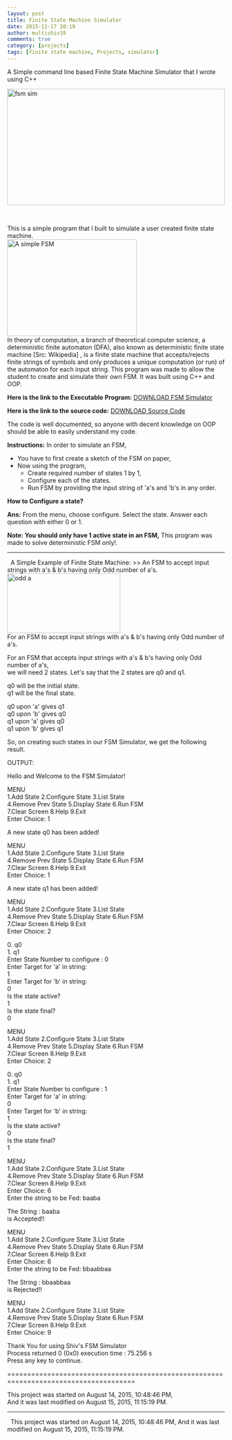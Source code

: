 ```yaml
---
layout: post
title: Finite State Machine Simulator
date: 2015-11-17 20:19
author: multishiv19
comments: true
category: [projects]
tags: [finite state machine, Projects, simulator]
---
```


A Simple command line based Finite State Machine Simulator that I wrote using C++

<p><img src="{{ site.baseurl }}/assets/img/fsm/fsm-sim-3-1024x269.png" alt="fsm sim" width="100%" height="269" /></p>
<br/>
<p>This is a simple program that I built to simulate a user created finite state machine. 
<br/>
<img class="aligncenter wp-image-183 size-medium" src="{{ site.baseurl }}/assets/img/fsm/FSM_3-300x224.png" alt="A simple FSM" width="300" height="224" /><br/>
In theory of computation, a branch of theoretical computer science, a deterministic finite automaton (DFA), also known as deterministic finite state machine [Src: Wikipedia] , is a finite state machine that accepts/rejects finite strings of symbols and only produces a unique computation (or run) of the automaton for each input string. This program was made to allow the student to create and simulate their own FSM. It was built using C++ and OOP.</p><p><strong>Here is the link to the Executable Program:</strong> <a href="{{ site.baseurl }}/assets/img/fsm/FSM-Simulator.rar" target="_blank">DOWNLOAD FSM Simulator</a></p><p><strong>Here is the link to the source code:</strong> <a href="{{ site.baseurl }}/assets/img/fsm/FSM.zip" target="_blank">DOWNLOAD Source Code</a></p><p>The code is well documented, so anyone with decent knowledge on OOP should be able to easily understand my code.</p><p><strong>Instructions:</strong> In order to simulate an FSM,</p><ul><li>You have to first create a sketch of the FSM on paper,</li><li>Now using the program,<ul><li>Create required number of states 1 by 1,</li><li>Configure each of the states.</li><li>Run FSM by providing the input string of 'a's and 'b's in any order.</li></ul></li></ul><p><strong>How to Configure a state?</strong></p><p><strong>Ans:</strong> From the menu, choose configure. Select the state. Answer each question with either 0 or 1.</p><p><strong>Note: You should only have 1 active state in an FSM,</strong> This program was made to solve deterministic FSM only!.</p><hr /><p>  A Simple Example of Finite State Machine: &gt;&gt; An FSM to accept input strings with a's &amp; b's having only Odd number of a's. <br/><img class="aligncenter wp-image-181 size-full" src="{{ site.baseurl }}/assets/img/fsm/odd-a.png" alt="odd a" width="262" height="138" /><br/> For an FSM to accept input strings with a's &amp; b's having only Odd number of a's.</p><p>For an FSM that accepts input strings with a's &amp; b's having only Odd number of a's,<br /> we will need 2 states. Let's say that the 2 states are q0 and q1.</p><p>q0 will be the initial state.<br /> q1 will be the final state.</p><p>q0 upon 'a' gives q1<br /> q0 upon 'b' gives q0<br /> q1 upon 'a' gives q0<br /> q1 upon 'b' gives q1</p><p>So, on creating such states in our FSM Simulator, we get the following result.</p><p>OUTPUT:</p><p>Hello and Welcome to the FSM Simulator!</p><p>MENU<br /> 1.Add State 2.Configure State 3.List State<br /> 4.Remove Prev State 5.Display State 6.Run FSM<br /> 7.Clear Screen 8.Help 9.Exit<br /> Enter Choice: 1</p><p>A new state q0 has been added!</p><p>MENU<br /> 1.Add State 2.Configure State 3.List State<br /> 4.Remove Prev State 5.Display State 6.Run FSM<br /> 7.Clear Screen 8.Help 9.Exit<br /> Enter Choice: 1</p><p>A new state q1 has been added!</p><p>MENU<br /> 1.Add State 2.Configure State 3.List State<br /> 4.Remove Prev State 5.Display State 6.Run FSM<br /> 7.Clear Screen 8.Help 9.Exit<br /> Enter Choice: 2</p><p>0. q0<br /> 1. q1<br /> Enter State Number to configure : 0<br /> Enter Target for 'a' in string:<br /> 1<br /> Enter Target for 'b' in string:<br /> 0<br /> Is the state active?<br /> 1<br /> Is the state final?<br /> 0</p><p>MENU<br /> 1.Add State 2.Configure State 3.List State<br /> 4.Remove Prev State 5.Display State 6.Run FSM<br /> 7.Clear Screen 8.Help 9.Exit<br /> Enter Choice: 2</p><p>0. q0<br /> 1. q1<br /> Enter State Number to configure : 1<br /> Enter Target for 'a' in string:<br /> 0<br /> Enter Target for 'b' in string:<br /> 1<br /> Is the state active?<br /> 0<br /> Is the state final?<br /> 1</p><p>MENU<br /> 1.Add State 2.Configure State 3.List State<br /> 4.Remove Prev State 5.Display State 6.Run FSM<br /> 7.Clear Screen 8.Help 9.Exit<br /> Enter Choice: 6<br /> Enter the string to be Fed: baaba</p><p>The String : baaba<br /> is Accepted!!</p><p>MENU<br /> 1.Add State 2.Configure State 3.List State<br /> 4.Remove Prev State 5.Display State 6.Run FSM<br /> 7.Clear Screen 8.Help 9.Exit<br /> Enter Choice: 6<br /> Enter the string to be Fed: bbaabbaa</p><p>The String : bbaabbaa<br /> is Rejected!!</p><p>MENU<br /> 1.Add State 2.Configure State 3.List State<br /> 4.Remove Prev State 5.Display State 6.Run FSM<br /> 7.Clear Screen 8.Help 9.Exit<br /> Enter Choice: 9</p><p>Thank You for using Shiv's FSM Simulator<br /> Process returned 0 (0x0) execution time : 75.256 s<br /> Press any key to continue.</p><p>======================================================================================</p><p>This project was started on ‎August ‎14, ‎2015, ‏‎10:48:46 PM,<br />And it was last modified on ‎August ‎15, ‎2015, ‏‎11:15:19 PM.</p><hr /><p>  This project was started on ‎August ‎14, ‎2015, ‏‎10:48:46 PM, And it was last modified on ‎August ‎15, ‎2015, ‏‎11:15:19 PM.</p>
